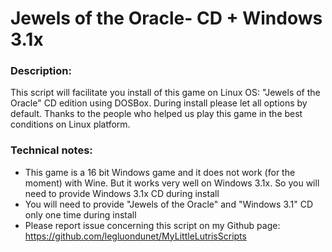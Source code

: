 # Jewels of the Oracle- CD + Windows 3.1x

### Description:
This script will facilitate you install of this game on Linux OS:
"Jewels of the Oracle"  CD edition using DOSBox.
During install please let all options by default.
Thanks to the people who helped us play this game in the best conditions on Linux platform.

### Technical notes:
- This game is a 16 bit Windows game and it does not work (for the moment) with Wine. But it works very well on Windows 3.1x. So you will need to provide Windows 3.1x CD during install
- You will need to provide "Jewels of the Oracle" and "Windows 3.1" CD only one time during install
- Please report issue concerning this script on my Github page:
https://github.com/legluondunet/MyLittleLutrisScripts
